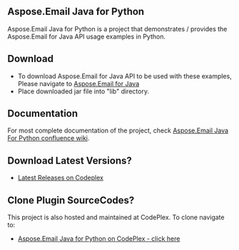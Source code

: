 ## Aspose.Email Java for Python

Aspose.Email Java for Python is a project that demonstrates / provides the Aspose.Email for Java API usage examples in Python.

## Download

* To download Aspose.Email for Java API to be used with these examples, Please navigate to [Aspose.Email for Java](https://downloads.aspose.com/email/java) 
* Place downloaded jar file into "lib" directory. 

## Documentation

For most complete documentation of the project, check [Aspose.Email Java For Python confluence wiki](https://docs.aspose.com/display/emailjava/Aspose.Email+Java+For+Python).

## Download Latest Versions?

* [Latest Releases on Codeplex](https://asposeemailjavapython.codeplex.com/releases/view/621297)

## Clone Plugin SourceCodes?

This project is also hosted and maintained at CodePlex. To clone navigate to:

* [Aspose.Email Java for Python on CodePlex - click here](https://asposeemailjavapython.codeplex.com/SourceControl/latest)
